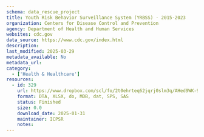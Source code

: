 ```yaml
---
schema: data_rescue_project 
title: Youth Risk Behavior Surveillance System (YRBSS) - 2015-2023
organization: Centers for Disease Control and Prevention
agency: Department of Health and Human Services
websites: cdc.gov
data_source: https://www.cdc.gov/index.html
description: 
last_modified: 2025-03-29
metadata_available: No
metadata_url: 
category:
  - ['Health & Healthcare'] 
resources:
  - id: 329
    url: https://www.dropbox.com/scl/fo/2t0ehrteq62jqrj0slm3q/AHed9WK-9ydPJT1398w42zo?rlkey=pqb2fisu1rgjjc2badfyfq0nk&dl=0
    format: DTA, XLSX, do, MDB, dat, SPS, SAS
    status: Finished
    size: 0.0
    download_date: 2025-01-31
    maintainer: ICPSR
    notes: 
---
```

